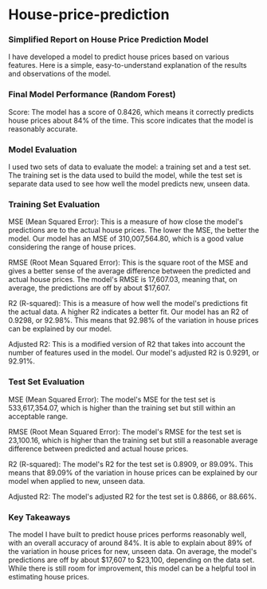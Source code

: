 # House-price-prediction

### Simplified Report on House Price Prediction Model
I have developed a model to predict house prices based on various features. Here is a simple, easy-to-understand explanation of the results and observations of the model.

### Final Model Performance (Random Forest)
Score: The model has a score of 0.8426, which means it correctly predicts house prices about 84% of the time. This score indicates that the model is reasonably accurate.
### Model Evaluation
I used two sets of data to evaluate the model: a training set and a test set. The training set is the data used to build the model, while the test set is separate data used to see how well the model predicts new, unseen data.

### Training Set Evaluation
MSE (Mean Squared Error): This is a measure of how close the model's predictions are to the actual house prices. The lower the MSE, the better the model. Our model has an MSE of 310,007,564.80, which is a good value considering the range of house prices.

RMSE (Root Mean Squared Error): This is the square root of the MSE and gives a better sense of the average difference between the predicted and actual house prices. The model's RMSE is 17,607.03, meaning that, on average, the predictions are off by about $17,607.

R2 (R-squared): This is a measure of how well the model's predictions fit the actual data. A higher R2 indicates a better fit. Our model has an R2 of 0.9298, or 92.98%. This means that 92.98% of the variation in house prices can be explained by our model.

Adjusted R2: This is a modified version of R2 that takes into account the number of features used in the model. Our model's adjusted R2 is 0.9291, or 92.91%.

### Test Set Evaluation
MSE (Mean Squared Error): The model's MSE for the test set is 533,617,354.07, which is higher than the training set but still within an acceptable range.

RMSE (Root Mean Squared Error): The model's RMSE for the test set is 23,100.16, which is higher than the training set but still a reasonable average difference between predicted and actual house prices.

R2 (R-squared): The model's R2 for the test set is 0.8909, or 89.09%. This means that 89.09% of the variation in house prices can be explained by our model when applied to new, unseen data.

Adjusted R2: The model's adjusted R2 for the test set is 0.8866, or 88.66%.

### Key Takeaways
The model I have built to predict house prices performs reasonably well, with an overall accuracy of around 84%. It is able to explain about 89% of the variation in house prices for new, unseen data. On average, the model's predictions are off by about $17,607 to $23,100, depending on the data set. While there is still room for improvement, this model can be a helpful tool in estimating house prices.
